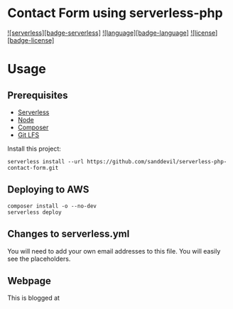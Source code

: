 # Contact Form using serverless-php
[![serverless][badge-serverless]](http://www.serverless.com)
[![language][badge-language]](http://php.net)
[![license][badge-license]](LICENSE)



# Usage
## Prerequisites
* [Serverless](https://serverless.com/)
* [Node](https://nodejs.org)
* [Composer](https://getcomposer.org/)
* [Git LFS](https://git-lfs.github.com/)

Install this project:
```
serverless install --url https://github.com/sanddevil/serverless-php-contact-form.git
```

## Deploying to AWS
```
composer install -o --no-dev
serverless deploy
```

## Changes to serverless.yml
You will need to add your own email addresses to this file. You will easily see the placeholders.

## Webpage
This is blogged at 


